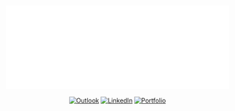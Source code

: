 <div align="center">

[![Banner](assets/banner.svg)](https://portfolio-git-main-abdallah-basem-zains-projects.vercel.app/)

[![Outlook](https://img.shields.io/badge/Outlook-333?style=for-the-badge&logo=microsoftoutlook)](mailto:abdallahbasemzain@outlook.com) [![LinkedIn](https://img.shields.io/badge/LinkedIn-333?style=for-the-badge&logo=linkedin)](https://www.linkedin.com/in/abdallah4z) [![Portfolio](https://img.shields.io/badge/Portfolio-333?style=for-the-badge)](https://portfolio-git-main-abdallah-basem-zains-projects.vercel.app/)

</div>

